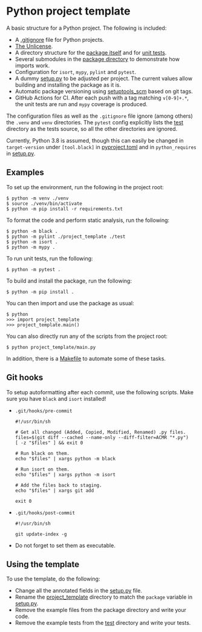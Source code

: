 # Python project template

A basic structure for a Python project. The following is included:

* A [.gitignore](.gitignore) file for Python projects.
* [The Unlicense](https://unlicense.org/).
* A directory structure for the [package itself](project_template) and for [unit
  tests](test).
* Several submodules in the [package directory](project_template) to demonstrate
  how imports work.
* Configuration for `isort`, `mypy`, `pylint` and `pytest`.
* A dummy [setup.py](setup.py) to be adjusted per project. The current values
  allow building and installing the package as it is.
* Automatic package versioning using
  [setuptools_scm](https://github.com/pypa/setuptools_scm) based on git tags.
* GitHub Actions for CI. After each push with a tag matching `v[0-9]+.*`, the
  unit tests are run and `mypy` coverage is produced.

The configuration files as well as the `.gitignore` file ignore (among others)
the `.venv` and `venv` directories. The `pytest` config explicitly lists the
[test](test) directory as the tests source, so all the other directories are
ignored.

Currently, Python 3.8 is assumed, though this can easily be changed in
`target-version` under `[tool.black]` in [pyproject.toml](pyproject.toml) and in
`python_requires` in [setup.py](setup.py).


## Examples

To set up the environment, run the following in the project root:
```
$ python -m venv ./venv
$ source ./venv/bin/activate
$ python -m pip install -r requirements.txt
```

To format the code and perform static analysis, run the following:
```
$ python -m black .
$ python -m pylint ./project_template ./test
$ python -m isort .
$ python -m mypy .
```

To run unit tests, run the following:
```
$ python -m pytest .
```

To build and install the package, run the following:
```
$ python -m pip install .
```
You can then import and use the package as usual:
```
$ python
>>> import project_template
>>> project_template.main()
```

You can also directly run any of the scripts from the project root:
```
$ python project_template/main.py
```

In addition, there is a [Makefile](Makefile) to automate some of these tasks.


## Git hooks

To setup autoformatting after each commit, use the following scripts. Make sure
you have `black` and `isort` installed!

* `.git/hooks/pre-commit`
  ```
  #!/usr/bin/sh

  # Get all changed (Added, Copied, Modified, Renamed) .py files.
  files=$(git diff --cached --name-only --diff-filter=ACMR "*.py")
  [ -z "$files" ] && exit 0

  # Run black on them.
  echo "$files" | xargs python -m black

  # Run isort on them.
  echo "$files" | xargs python -m isort

  # Add the files back to staging.
  echo "$files" | xargs git add

  exit 0
  ```
* `.git/hooks/post-commit`
  ```
  #!/usr/bin/sh

  git update-index -g
  ```
* Do not forget to set them as executable.


## Using the template

To use the template, do the following:

* Change all the annotated fields in the [setup.py](setup.py) file.
* Rename the [project_template](project_template) directory to match the
  `package` variable in [setup.py](setup.py).
* Remove the example files from the package directory and write your code.
* Remove the example tests from the [test](test) directory and write your tests.
